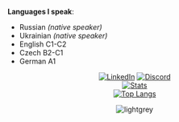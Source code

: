 **Languages I speak**:
  * Russian *(native speaker)*
  * Ukrainian *(native speaker)*
  * English C1-C2
  * Czech B2-C1
  * German A1

<div align="center">
  
 <a href="https://www.linkedin.com/in/WoodenZombie/" target="_blank"><img src="https://img.shields.io/badge/LinkedIn-%230077B5.svg?&style=for-the-badge&logo=linkedin&logoColor=white" alt="LinkedIn"></a>
 <a href="https://discordapp.com/users/296321753339265024"><img src="https://img.shields.io/badge/Discord-%235865F2.svg?style=for-the-badge&logo=discord&logoColor=white" alt="Discord"></a>
 <br>
 [![Stats](https://github-readme-stats.vercel.app/api?username=WoodenZombie&show_icons=true&theme=nord&count_private=true&hide_border=true)](https://github.com/WoodenZombie)
 <br>
  [![Top Langs](https://github-readme-stats.vercel.app/api/top-langs/?username=WoodenZombie&langs_count=10&layout=compact&theme=nord&hide_border=true&disable_animations=true)](https://github.com/WoodenZombie/)
 
 <img src="https://komarev.com/ghpvc/?username=WoodenZombie&color=lightgrey&style=for-the-badge" alt="lightgrey" />
 
</div>
